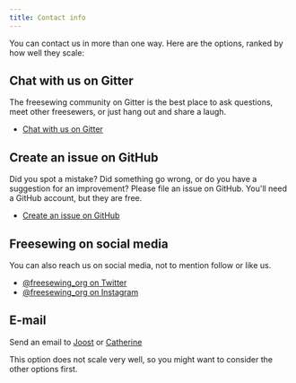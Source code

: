 ```yaml
---
title: Contact info
---
```


You can contact us in more than one way. Here are the options, ranked by how well they scale:

## Chat with us on Gitter
The freesewing community on Gitter is the best place to ask questions, meet other freesewers, or just hang out and share a laugh.

 - [Chat with us on Gitter](https://gitter.im/freesewing/chat)

## Create an issue on GitHub

Did you spot a mistake? Did something go wrong, or do you have a suggestion for an improvement? Please file an issue on GitHub. You'll need a GitHub account, but they are free.

 - [Create an issue on GitHub](https://github.com/freesewing/website/issues/new)

## Freesewing on social media

You can also reach us on social media, not to mention follow or like us.

 - [@freesewing_org on Twitter](https://twitter.com/intent/follow?screen_name=freesewing_org)
 - [@freesewing_org on Instagram](https://www.instagram.com/freesewing_org/)

## E-mail

Send an email to [Joost](mailto:joost@decock.org?subject=Freesewing) or [Catherine](mailto:ji.catherine@gmail.com?subject=Freesewing)

<Note>

This option does not scale very well, so you might want to consider the other options first.

</Note>



